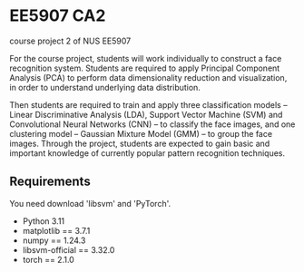 # EE5907 CA2

course project 2 of NUS EE5907

For the course project, students will work individually to construct a face recognition system. Students are required to apply Principal Component Analysis (PCA) to perform data dimensionality reduction and visualization, in order to understand underlying data distribution.

Then students are required to train and apply three classification models – Linear Discriminative Analysis (LDA), Support Vector Machine (SVM) and Convolutional Neural Networks (CNN) – to classify the face images, and one clustering model – Gaussian Mixture Model (GMM) – to group the face images. Through the project, students are expected to gain basic and important knowledge of currently popular pattern recognition techniques.

## Requirements

You need download 'libsvm' and 'PyTorch'.

- Python 3.11
- matplotlib == 3.7.1
- numpy == 1.24.3
- libsvm-official == 3.32.0
- torch == 2.1.0

